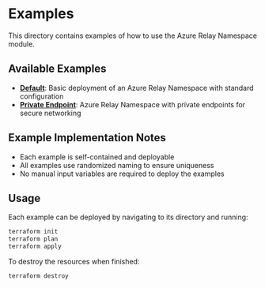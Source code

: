 # Examples

This directory contains examples of how to use the Azure Relay Namespace module.

## Available Examples

- **[Default](./default/)**: Basic deployment of an Azure Relay Namespace with standard configuration
- **[Private Endpoint](./private-endpoint/)**: Azure Relay Namespace with private endpoints for secure networking

## Example Implementation Notes

- Each example is self-contained and deployable
- All examples use randomized naming to ensure uniqueness
- No manual input variables are required to deploy the examples

## Usage

Each example can be deployed by navigating to its directory and running:

```bash
terraform init
terraform plan
terraform apply
```

To destroy the resources when finished:

```bash
terraform destroy
```
